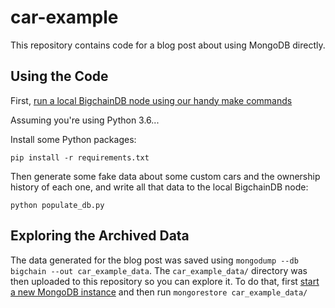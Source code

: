 # car-example

This repository contains code for a blog post about using MongoDB directly.

## Using the Code

First, [run a local BigchainDB node using our handy make commands](https://docs.bigchaindb.com/projects/contributing/en/latest/dev-setup-coding-and-contribution-process/run-node-with-docker-compose.html)

Assuming you're using Python 3.6...

Install some Python packages:
```text
pip install -r requirements.txt
```

Then generate some fake data about some custom cars and the ownership history of each one, and write all that data to the local BigchainDB node:
```text
python populate_db.py
```

## Exploring the Archived Data

The data generated for the blog post was saved using `mongodump --db bigchain --out car_example_data`. The `car_example_data/` directory was then uploaded to this repository so you can explore it. To do that, first [start a new MongoDB instance](https://docs.mongodb.com/manual/tutorial/manage-mongodb-processes/) and then run `mongorestore car_example_data/`
